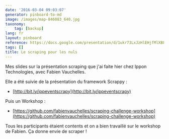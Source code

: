 ```yaml
---
date: '2016-03-04 09:03:07'
generator: pinboard-to-md
image: /images/map-846083_640.jpg
taxonomy:
    tag: [backup]
lang: fr
layout: pinboard
reference: https://docs.google.com/presentation/d/1ukr73LxJzHlEHjfMlXBFaBDL81pOw3uSNDSnRntlUok/
tags: []
title: Le scraping pour les nuls
---
```


Mes slides sur la présentation scraping que j'ai faite hier chez Ippon Technologies, avec Fabien Vauchelles.

Elle a été suivie de la présentation du framework Scrappy :

-  [http://bit.ly/ippeventscrapy](http://bit.ly/ippeventscrapy)

Puis un Workshop :

- [https://github.com/fabienvauchelles/scraping-challenge-workshop](https://github.com/fabienvauchelles/scraping-challenge-workshop)

Tous les participants étaient contents et on a bien travaillé sur le workshop de Fabien. Ça donne envie de scraper !
